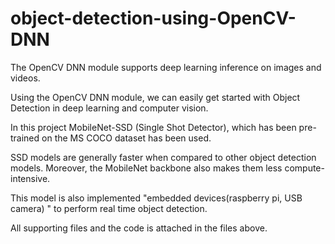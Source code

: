 # object-detection-using-OpenCV-DNN

The OpenCV DNN module  supports deep learning inference on images and videos.

Using the OpenCV DNN module, we can easily get started with Object Detection in deep learning and computer vision.

In this project MobileNet-SSD (Single Shot Detector), which has been pre-trained on the MS COCO dataset has been used.

SSD models are generally faster when compared to other object detection models. 
Moreover, the MobileNet backbone also makes them less compute-intensive.

This model is also implemented "embedded devices(raspberry pi, USB camera) " to perform real time object detection.

All supporting files and the code is attached in the files above.




